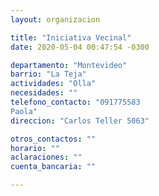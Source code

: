 ```yaml
---
layout: organizacion

title: "Iniciativa Vecinal"
date: 2020-05-04 00:47:54 -0300

departamento: "Montevideo"
barrio: "La Teja"
actividades: "Olla"
necesidades: ""
telefono_contacto: "091775583
Paola"
direccion: "Carlos Teller 5063"

otros_contactos: ""
horario: ""
aclaraciones: ""
cuenta_bancaria: ""

---
```

